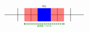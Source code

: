 
<svg width="600" height="100" viewBox="-3 -1 7 2">
  <!-- 网格 -->
  <g stroke="black" stroke-width="0.02">
    <line x1="-3" y1="0" x2="3" y2="0"/>
    <line x1="-2" y1="-0.5" x2="-2" y2="0.5"/>
    <line x1="-1" y1="-0.5" x2="-1" y2="0.5"/>
    <line x1="0" y1="-0.5" x2="0" y2="0.5"/>
    <line x1="1" y1="-0.5" x2="1" y2="0.5"/>
    <line x1="2" y1="-0.5" x2="2" y2="0.5"/>
  </g>

  <!-- 中心节点 -->
  <rect x="-0.5" y="-0.5" width="1" height="1" fill="blue" />
  <text x="0" y="-0.6" font-size="0.15" text-anchor="middle">中心</text>

  <!-- 左右邻居 -->
  <rect x="-1.5" y="-0.5" width="1" height="1" fill="red" opacity="0.5" />
  <rect x="0.5" y="-0.5" width="1" height="1" fill="red" opacity="0.5" />

  <!-- 支持域虚线 -->
  <line x1="-1.5" y1="0.7" x2="1.5" y2="0.7" stroke="green" stroke-width="0.05" stroke-dasharray="0.1,0.05"/>
  <line x1="-1.5" y1="0.75" x2="-1.5" y2="0.65" stroke="green" stroke-width="0.05"/>
  <line x1="1.5" y1="0.75" x2="1.5" y2="0.65" stroke="green" stroke-width="0.05"/>
  <text x="0" y="0.9" font-size="0.15" text-anchor="middle" fill="green">支持域 [-1.5,1.5]</text>
</svg>


